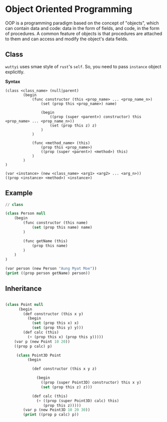 # Object Oriented Programming

OOP is a programming paradigm based on the concept of "objects", which can contain data and code: data in the form of
fields, and code, in the form of procedures. A common feature of objects is that procedures are attached to them and can
access and modify the object's data fields.

## Class

`wuttyi` uses smae style of `rust`'s `self`. So, you need to pass `instance` object explicitly.

**Syntax**

```
(class <class_name> (null|parent)
        (begin
            (func constructor (this <prop_name> ... <prop_name_n>)
                (set (prop this <prop_name>) name)
                
                (begin
                    ((prop (super <parent>) constructor) this <prop_name> ... <prop_name_n>))
                    (set (prop this z) z)
                )
            )
            
            (func <method_name> (this)
                (prop this <prop_name>)
                ((prop (super <parent>) <method>) this)
            )
        )
)

(var <instance> (new <class_name> <arg1> <arg2> ... <arg_n>))
((prop <instance> <method>) <instance>)

```

## Example

```lisp
// class

(class Person null
    (begin
        (func constructor (this name)
            (set (prop this name) name)
        )

        (func getName (this)
            (prop this name)
        )
    )
)

(var person (new Person "Aung Myat Moe"))
(print ((prop person getName) person))
```

## Inheritance

```lisp

(class Point null
      (begin
        (def constructor (this x y)
          (begin
            (set (prop this x) x)
            (set (prop this y) y)))
        (def calc (this)
          (+ (prop this x) (prop this y)))))
    (var p (new Point 10 20))
    ((prop p calc) p)

     (class Point3D Point
          (begin

            (def constructor (this x y z)

              (begin
                ((prop (super Point3D) constructor) this x y)
                (set (prop this z) z)))

            (def calc (this)
              (+ ((prop (super Point3D) calc) this)
                 (prop this z)))))
        (var p (new Point3D 10 20 30))
        (print ((prop p calc) p))
```